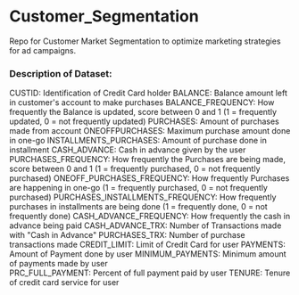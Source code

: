 # Customer_Segmentation
Repo for Customer Market Segmentation to optimize marketing strategies for ad campaigns.

### Description of Dataset:

CUSTID: Identification of Credit Card holder 
BALANCE: Balance amount left in customer's account to make purchases
BALANCE_FREQUENCY: How frequently the Balance is updated, score between 0 and 1 (1 = frequently updated, 0 = not frequently updated)
PURCHASES: Amount of purchases made from account
ONEOFFPURCHASES: Maximum purchase amount done in one-go
INSTALLMENTS_PURCHASES: Amount of purchase done in installment
CASH_ADVANCE: Cash in advance given by the user
PURCHASES_FREQUENCY: How frequently the Purchases are being made, score between 0 and 1 (1 = frequently purchased, 0 = not frequently purchased)
ONEOFF_PURCHASES_FREQUENCY: How frequently Purchases are happening in one-go (1 = frequently purchased, 0 = not frequently purchased)
PURCHASES_INSTALLMENTS_FREQUENCY: How frequently purchases in installments are being done (1 = frequently done, 0 = not frequently done)
CASH_ADVANCE_FREQUENCY: How frequently the cash in advance being paid
CASH_ADVANCE_TRX: Number of Transactions made with "Cash in Advance"
PURCHASES_TRX: Number of purchase transactions made
CREDIT_LIMIT: Limit of Credit Card for user
PAYMENTS: Amount of Payment done by user
MINIMUM_PAYMENTS: Minimum amount of payments made by user  
PRC_FULL_PAYMENT: Percent of full payment paid by user
TENURE: Tenure of credit card service for user
